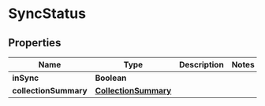 
# SyncStatus

## Properties
Name | Type | Description | Notes
------------ | ------------- | ------------- | -------------
**inSync** | **Boolean** |  | 
**collectionSummary** | [**CollectionSummary**](CollectionSummary.md) |  | 



